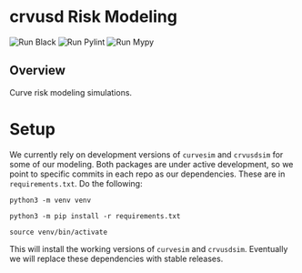 crvusd Risk Modeling
=======================================

![Run Black](https://github.com/xenophonlabs/crvusdrisk/workflows/Run%20Black/badge.svg)
![Run Pylint](https://github.com/xenophonlabs/crvusdrisk/workflows/Run%20Pylint/badge.svg)
![Run Mypy](https://github.com/xenophonlabs/crvusdrisk/workflows/Run%20Mypy/badge.svg)


Overview
---
Curve risk modeling simulations.

# Setup

We currently rely on development versions of `curvesim` and `crvusdsim` for some of our modeling. Both packages are under active development, so we point to specific commits in each repo as our dependencies. These are in `requirements.txt`. Do the following:

```
python3 -m venv venv
```

```
python3 -m pip install -r requirements.txt
```

```
source venv/bin/activate
```

This will install the working versions of `curvesim` and `crvusdsim`. Eventually we will replace these dependencies with stable releases.